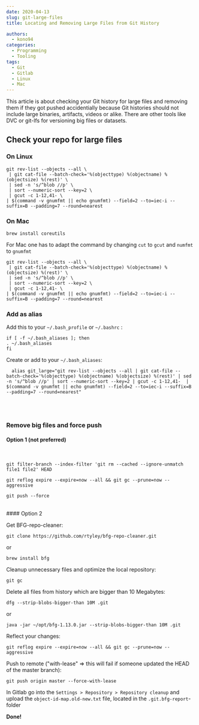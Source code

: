 ```yaml
--- 
date: 2020-04-13
slug: git-large-files
title: Locating and Removing Large Files from Git History

authors:
  - kono94 
categories:
  - Programming
  - Tooling
tags:
  - Git
  - Gitlab
  - Linux
  - Mac
---
```


This article is about checking your Git history for large files and removing them if they got pushed accidentially because Git histories should not include large binaries, artifacts, videos or alike. There are other tools like DVC or git-lfs for versioning big files or datasets.
<!-- more -->
## Check your repo for large files

### On Linux
```
git rev-list --objects --all \
 | git cat-file --batch-check='%(objecttype) %(objectname) %(objectsize) %(rest)' \
 | sed -n 's/^blob //p' \
 | sort --numeric-sort --key=2 \
 | gcut -c 1-12,41- \
| $(command -v gnumfmt || echo gnumfmt) --field=2 --to=iec-i --suffix=B --padding=7 --round=nearest
```

### On Mac
```
brew install coreutils
```

For Mac one has to adapt the command by changing ```cut``` to ```gcut```
and ```numfmt``` to ```gnumfmt```

```
git rev-list --objects --all \
 | git cat-file --batch-check='%(objecttype) %(objectname) %(objectsize) %(rest)' \
 | sed -n 's/^blob //p' \
 | sort --numeric-sort --key=2 \
 | gcut -c 1-12,41- \
| $(command -v gnumfmt || echo gnumfmt) --field=2 --to=iec-i --suffix=B --padding=7 --round=nearest
```


### Add as alias
Add this to your ```~/.bash_profile``` or ```~/.bashrc``` :
```
if [ -f ~/.bash_aliases ]; then
. ~/.bash_aliases
fi
```

Create or add to your ```~/.bash_aliases```:
```
  alias git_large="git rev-list --objects --all | git cat-file --batch-check='%(objecttype) %(objectname) %(objectsize) %(rest)' | sed -n 's/^blob //p' | sort --numeric-sort --key=2 | gcut -c 1-12,41-  | $(command -v gnumfmt || echo gnumfmt) --field=2 --to=iec-i --suffix=B --padding=7 --round=nearest"
```

<br><br>
### Remove big files and force push

#### Option 1 (not preferred)
<br>

   ```
git filter-branch --index-filter 'git rm --cached --ignore-unmatch file1 file2' HEAD
```

```
git reflog expire --expire=now --all && git gc --prune=now --aggressive
```

   ```
git push --force
```

<br>
#### Option 2

Get BFG-repo-cleaner:

```
git clone https://github.com/rtyley/bfg-repo-cleaner.git
```

or 

```
brew install bfg
```

Cleanup unnecessary files and optimize the local repository:

```
git gc
```

Delete all files from history which are bigger than 10 Megabytes:

```
dfg --strip-blobs-bigger-than 10M .git
```

or

```
java -jar ~/opt/bfg-1.13.0.jar --strip-blobs-bigger-than 10M .git
```

Reflect your changes:
```
git reflog expire --expire=now --all && git gc --prune=now --aggressive
```

Push to remote ("with-lease" => this will fail if someone updated the HEAD of the master branch):

```
git push origin master --force-with-lease
```

In Gitlab go into the `Settings > Repository > Repository cleanup` and upload the
`object-id-map.old-new.txt` file, located in the `.git.bfg-report`-folder

__Done!__
